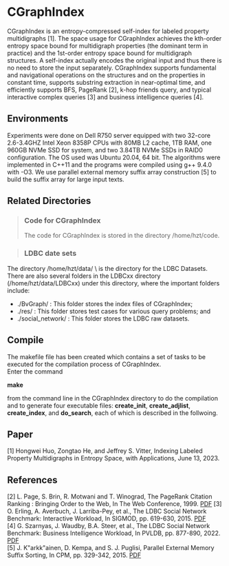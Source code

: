 # CGraphIndex
CGraphIndex is an entropy-compressed self-index for labeled property multidigraphs [1]. The space usage for CGraphIndex achieves the kth-order entropy space bound for multidigraph properties (the dominant term in practice) and the 1st-order entropy space bound for multidigraph structures. A self-index actually encodes the original input and thus there is no need to store the input separately. CGraphIndex supports fundamental and navigational operations on the structures and on the properties in constant time, supports substring extraction in near-optimal time, and efficiently supports BFS, PageRank [2], k-hop friends query, and typical interactive complex queries [3] and business intelligence queries [4].

## Environments 
Experiments were done on Dell R750 server equipped with two 32-core 2.6-3.4GHZ Intel Xeon 8358P CPUs with 80MB L2 cache, 1TB RAM, one 960GB NVMe SSD for system,
and two 3.84TB NVMe SSDs in RAID0 configuration. The OS used was Ubuntu 20.04, 64 bit. The algorithms were implemented in C++11 and the programs were compiled using g++ 9.4.0 with -O3. We use parallel external memory suffix array construction [5] to build the suffix array for large input texts.  

## Related Directories

> ### Code for CGraphIndex
> The code for CGraphIndex is stored in the directory /home/hzt/code.

> ### LDBC date sets
The directory /home/hzt/data/ \ is the directory for the LDBC Datasets. There are also several folders in the LDBCxx directory (/home/hzt/data/LDBCxx)
under this directory, where the important folders include:
- ./BvGraph/ : This folder stores the index files of CGraphIndex;
- ./res/ : This folder stores test cases for various query problems; and
- ./social\_network/ : This folder stores the LDBC raw datasets.

## Compile
The makefile file has been created which contains a set of tasks to be executed
for the compilation process of CGraphIndex.   
Enter the command

**make**   

from the command line in the CGraphIndex directory to do the compilation and to generate four executable files: **create_init**,  **create_adjlist**, **create_index**, and **do_search**, each of which is described in the follwoing.


## Paper
[1] Hongwei Huo, Zongtao He, and Jeffrey S. Vitter,  Indexing Labeled Property Multidigraphs in Entropy Space, with Applications,  June 13, 2023.      

## References
[2] L. Page, S. Brin, R. Motwani and T. Winograd, The PageRank Citation Ranking : Bringing Order to the Web, In The Web Conference, 1999. [PDF](https://api.semanticscholar.org/CorpusID:1508503)
[3] O. Erling, A. Averbuch, J. Larriba-Pey, et al., The LDBC Social Network Benchmark: Interactive Workload, In SIGMOD, pp. 619-630, 2015. [PDF](https://doi.org/10.1145/2723372.2742786)     
[4] G. Szarnyas, J. Waudby, B.A. Steer, et al., The LDBC Social Network Benchmark: Business Intelligence Workload, In PVLDB, pp. 877-890, 2022. [PDF](https://doi.org/10.14778/3574245.3574270)  
[5] J. K"arkk"ainen, D. Kempa, and S. J. Puglisi, Parallel External Memory Suffix Sorting, In CPM, pp. 329-342, 2015. [PDF](https://doi.org/10.1007/978-3-319-19929-0_28)

